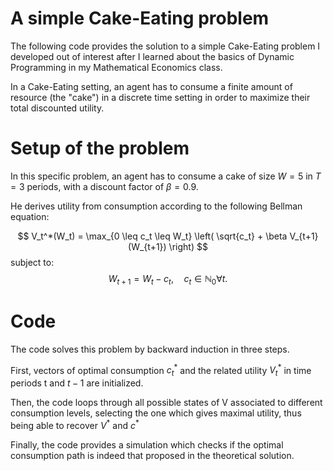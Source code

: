 # **A simple Cake-Eating problem**
The following code provides the solution to a simple Cake-Eating problem I developed out of interest after I learned about the 
basics of Dynamic Programming in my Mathematical Economics class. 

In a Cake-Eating setting, an agent has to consume a finite amount of resource (the "cake") in 
a discrete time setting in order to maximize their total discounted utility. 

# **Setup of the problem**
In this specific problem, an agent has to consume a cake of size $W=5$ in $T=3$ periods,
with a discount factor of $\beta=0.9$. 

He derives utility from consumption according to the following Bellman equation:

$$
V_t^*(W_t) = \max_{0 \leq c_t \leq W_t} \left( \sqrt{c_t} + \beta V_{t+1}(W_{t+1}) \right)
$$
subject to:
$$
W_{t+1} = W_t - c_t, \quad c_t \in \mathbb{N}_0 \forall t.
$$

# **Code**

The code solves this problem by backward induction in three steps. 

First, vectors of optimal consumption $c_t^*$ and the related utility $V_t^*$ in time periods t
and $t-1$ are initialized. 

Then, the code loops through all possible states of V associated to different consumption levels,
selecting the one which gives maximal utility, thus being able to recover $V^*$ and $c^*$

Finally, the code provides a simulation which checks if the optimal consumption path is indeed
that proposed in the theoretical solution. 




